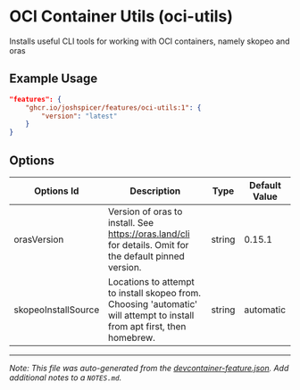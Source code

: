 
# OCI Container Utils (oci-utils)

Installs useful CLI tools for working with OCI containers, namely skopeo and oras

## Example Usage

```json
"features": {
    "ghcr.io/joshspicer/features/oci-utils:1": {
        "version": "latest"
    }
}
```

## Options

| Options Id | Description | Type | Default Value |
|-----|-----|-----|-----|
| orasVersion | Version of oras to install.  See https://oras.land/cli for details.  Omit for the default pinned version. | string | 0.15.1 |
| skopeoInstallSource | Locations to attempt to install skopeo from.  Choosing 'automatic' will attempt to install from apt first, then homebrew. | string | automatic |



---

_Note: This file was auto-generated from the [devcontainer-feature.json](https://github.com/joshspicer/features/blob/main/src/oci-utils/devcontainer-feature.json).  Add additional notes to a `NOTES.md`._
